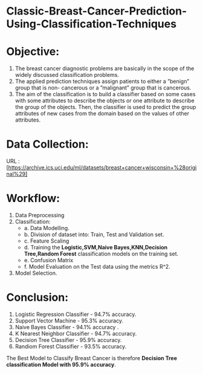 # Classic-Breast-Cancer-Prediction-Using-Classification-Techniques

# Objective:

1. The breast cancer diagnostic problems are basically in the scope of the widely discussed classification problems.
2. The applied  prediction techniques assign patients to either a ”benign” group that is non- cancerous or a ”malignant” group that is cancerous.
3. The aim of the classification is to build a classifier based on some cases with some attributes to describe the objects or one attribute to describe the group of the objects. Then, the classifier is used to predict the group attributes of new cases from the domain based on the values of other attributes.

# Data Collection:

URL : [https://archive.ics.uci.edu/ml/datasets/breast+cancer+wisconsin+%28original%29]

# Workflow:

1. Data Preprocessing
2. Classification:
    - a.	Data Modelling.
    - b.	Division of dataset into: Train, Test and Validation set.
    - c.	Feature Scaling
    - d.  Training the **Logistic,SVM,Naive Bayes,KNN,Decision Tree,Random Forest** classification models on the training set.
    - e.  Confusion Matrix
    - f.	Model Evaluation on the Test data using the metrics R^2.
3. Model Selection.

# Conclusion:

1. Logistic Regression Classifier - 94.7% accuracy.
2. Support Vector Machine - 95.3% accuracy.
3. Naive Bayes Classifier - 94.1% accuracy .
4. K Nearest Neighbor Classifier - 94.7% accuracy.
5. Decision Tree Classifier  - 95.9% accuracy.
6. Randiom Forest Classifier - 93.5% accuracy.

The Best Model to Classify Breast Cancer is therefore **Decision Tree classification Model with 95.9% accuracy**.
